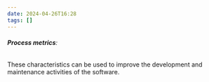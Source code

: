 ```yaml
---
date: 2024-04-26T16:28
tags: []
---
```

###### **Process metrics**:
These characteristics can be used to improve the development and maintenance activities of the software.